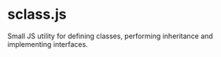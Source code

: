 sclass.js
=========

Small JS utility for defining classes, performing inheritance and implementing interfaces.
